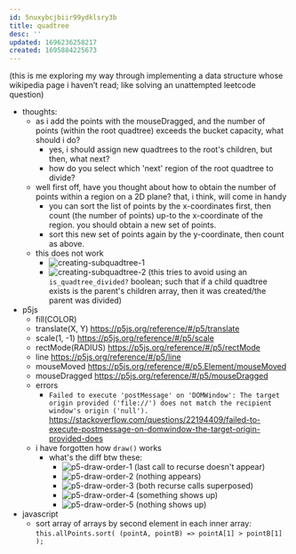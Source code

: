 ```yaml
---
id: 5nuxybcjbiir99ydklsry3b
title: quadtree
desc: ''
updated: 1696236258217
created: 1695884225673
---
```

(this is me exploring my way through implementing a data structure whose wikipedia page i haven’t read; like solving an unattempted leetcode question)

- thoughts:
  - as i add the points with the mouseDragged, and the number of points (within the root quadtree) exceeds the bucket capacity, what should i do?
    - yes, i should assign new quadtrees to the root's children, but then, what next?
    - how do you select which 'next' region of the root quadtree to divide?
  - well first off, have you thought about how to obtain the number of points within a region on a 2D plane? that, i think, will come in handy
    - you can sort the list of points by the x-coordinates first, then count (the number of points) up-to the x-coordinate of the region. you should obtain a new set of points.
    - sort this new set of points again by the y-coordinate, then count as above. 
  - this does not work
    - ![creating-subquadtree-1](/assets/images/creating-subquadtree-1.png)
    - ![creating-subquadtree-2](/assets/images/creating-subquadtree-2.png) (this tries to avoid using an `is_quadtree_divided?` boolean; such that if a child quadtree exists is the parent's children array, then it was created/the parent was divided)
- p5js
  - fill(COLOR)
  - translate(X, Y) https://p5js.org/reference/#/p5/translate
  - scale(1, -1) https://p5js.org/reference/#/p5/scale
  - rectMode(RADIUS) https://p5js.org/reference/#/p5/rectMode
  - line https://p5js.org/reference/#/p5/line
  - mouseMoved https://p5js.org/reference/#/p5.Element/mouseMoved
  - mouseDragged https://p5js.org/reference/#/p5/mouseDragged
  - errors
    - `Failed to execute 'postMessage' on 'DOMWindow': The target origin provided ('file://') does not match the recipient window's origin ('null').` https://stackoverflow.com/questions/22194409/failed-to-execute-postmessage-on-domwindow-the-target-origin-provided-does
  - i have forgotten how `draw()` works
    - what's the diff btw these:
      - ![p5-draw-order-1](/assets/images/p5-draw-order-1.png) (last call to recurse doesn't appear)
      - ![p5-draw-order-2](/assets/images/p5-draw-order-2.png) (nothing appears)
      - ![p5-draw-order-3](/assets/images/p5-draw-order-3.png) (both recurse calls superposed)
      - ![p5-draw-order-4](/assets/images/p5-draw-order-4.png) (something shows up)
      - ![p5-draw-order-5](/assets/images/p5-draw-order-5.png) (nothing shows up)
- javascript
  - sort array of arrays by second element in each inner array: `this.allPoints.sort( (pointA, pointB) => pointA[1] > pointB[1] );`
